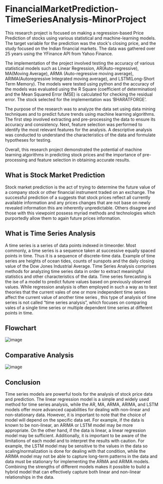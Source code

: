 # FinancialMarketPrediction-TimeSeriesAnalysis-MinorProject

This research project is focused on making a regression-based Price Prediction of stocks using various statistical and machine-learning models. The target variable for the prediction was the stock's closing price, and the study focused on the Indian financial markets. The data was gathered over 25 years using the YFinance API from Yahoo Finance.

The implementation of the project involved testing the accuracy of various statistical models such as Linear Regression, AR(Auto-regressive), MA(Moving Average), ARMA (Auto-regressive moving average), ARIMA(Autoregressive Integrated moving average), and LSTM(Long-Short Term Memory). The models were tested using python and the accuracy of the models was evaluated using the R Square (coefficient of determination) and the Mean Squared Error (MSE) is calculated for checking the residual error. The stock selected for the implementation was ‘BHARATFORGE’.

The purpose of the research was to analyze the data set using data mining techniques and to predict future trends using machine learning algorithms. The first step involved extracting and pre-processing the data to ensure its accuracy and consistency. Next, feature selection was performed to identify the most relevant features for the analysis. A descriptive analysis was conducted to understand the characteristics of the data and formulate hypotheses for testing.

Overall, this research project demonstrated the potential of machine learning algorithms in predicting stock prices and the importance of pre-processing and feature selection in obtaining accurate results.

## What is Stock Market Prediction

Stock market prediction is the act of trying to determine the future value of a company stock or other financial instrument traded on an exchange. The successful prediction of a suggests that stock prices reflect all currently available information and any prices changes that are not base on newly revealed information this are inherently unpredictable. Others disagree and those with this viewpoint possess myriad methods and technologies which purportedly allow them to again future prices information.

## What is Time Series Analysis

A time series is a series of data points indexed in timeorder. Most commonly, a time series is a sequence taken at successive equally spaced points in time. Thus it is a sequence of discrete-time data. Example of time series are heights of ocean tides, counts of sunspots and the daily closing value of the Dow Jones Industrial Average. Time Series Analysis comprises methods for analyzing time series data in order to extract meaningful statistics and other characteristics of the data. Time series forecasting is the ise of a model to predict future values based on previously observed values. While regression analysis is often employed in such a way as to test theories that the current vales of one or more independent time series affect the current value of another time series , this type of analysis of time series is not called “time series analysis”, which focuses on comparing vales of a single time series or multiple dependent time series at different points in time. 

## Flowchart

![image](https://user-images.githubusercontent.com/73190244/222461411-6c815775-7673-4233-9f74-303630e4bafb.png)

## Comparative Analysis

![image](https://user-images.githubusercontent.com/73190244/222462752-b2e5f472-82e1-4db8-a26b-04f536bdbe4d.png)

## Conclusion

Time series models are powerful tools for the analysis of stock price data and prediction. The linear regression model is a simple and widely used method for time series analysis, while the AR, MA, ARMA, ARIMA, and LSTM models offer more advanced capabilities for dealing with non-linear and non-stationary data. However, it is important to note that the choice of model will depend on the specific data set. For example, if the data is known to be non-linear, an ARIMA or LSTM model may be more appropriate. On the other hand, if the data is linear, a linear regression model may be sufficient. Additionally, it is important to be aware of the limitations of each model and to interpret the results with caution. For example, the LSTM model may be sensitive to the values in the data so scaling/normalization is done for dealing with that condition, while the ARIMA model may not be able to capture long-term patterns in the data and data must be stationary for implementing the ARMA and ARIMA models. Combining the strengths of different models makes it possible to build a hybrid model that can effectively capture both linear and non-linear relationships in the data.


